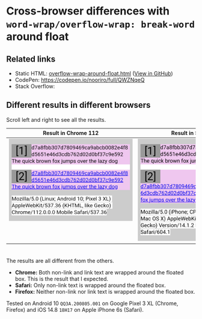 # Cross-browser differences with `word-wrap/overflow-wrap: break-word` around float

## Related links

- Static HTML: [overflow-wrap-around-float.html](https://nooriro.github.io/hello/230415-overflow-wrap-around-float/overflow-wrap-around-float.html) \([View in GitHub](overflow-wrap-around-float.html)\)
- CodePen: <https://codepen.io/nooriro/full/QWZNqeQ>
- Stack Overflow:

## Different results in different browsers




Scroll left and right to see all the results.

<table>
  <thead>
    <tr>
      <th>Result in Chrome 112</th>
      <th>Result in Safari 14.1.2</th>
      <th>Result in Firefox 112</th>
    </tr>
  </thead>
  <tbody align="center" valign="top">
    <tr>
      <td><img src="overflow-wrap-around-float-android-chrome-112-230415.png" alt="overflow-wrap-around-float-android-chrome-112-230415" width="368"></td>
      <td><img src="overflow-wrap-around-float-ios-safari-14_1_2-230415.png" alt="overflow-wrap-around-float-ios-safari-14_1_2-230415" width="368"></td>
      <td><img src="overflow-wrap-around-float-android-firefox-112-230415.png" alt="overflow-wrap-around-float-android-firefox-112-230415" width="368"></td>
    </tr>
  </tbody>
  <tfoot>
    <tr>
      <td>&emsp;&emsp;&emsp;&emsp;&emsp;&emsp;&emsp;&emsp;&emsp;&emsp;&emsp;&emsp;&emsp;&emsp;&emsp;&emsp;&emsp;&emsp;&emsp;&emsp;&emsp;&emsp;&emsp;&ensp;</td>
      <td>&emsp;&emsp;&emsp;&emsp;&emsp;&emsp;&emsp;&emsp;&emsp;&emsp;&emsp;&emsp;&emsp;&emsp;&emsp;&emsp;&emsp;&emsp;&emsp;&emsp;&emsp;&emsp;&emsp;&ensp;</td>
      <td>&emsp;&emsp;&emsp;&emsp;&emsp;&emsp;&emsp;&emsp;&emsp;&emsp;&emsp;&emsp;&emsp;&emsp;&emsp;&emsp;&emsp;&emsp;&emsp;&emsp;&emsp;&emsp;&emsp;&ensp;</td>
    </tr>
  </tfoot>
</table>

The results are all different from the others.

- **Chrome:** Both non-link and link text are wrapped around the floated box. This is the result that I expected.
- **Safari:** Only non-link text is wrapped around the floated box.
- **Firefox:** Neither non-link nor link text is wrapped around the floated box.

Tested on Android 10 `QQ3A.200805.001` on Google Pixel 3 XL (Chrome, Firefox) and iOS 14.8 `18H17` on Apple iPhone 6s (Safari).
